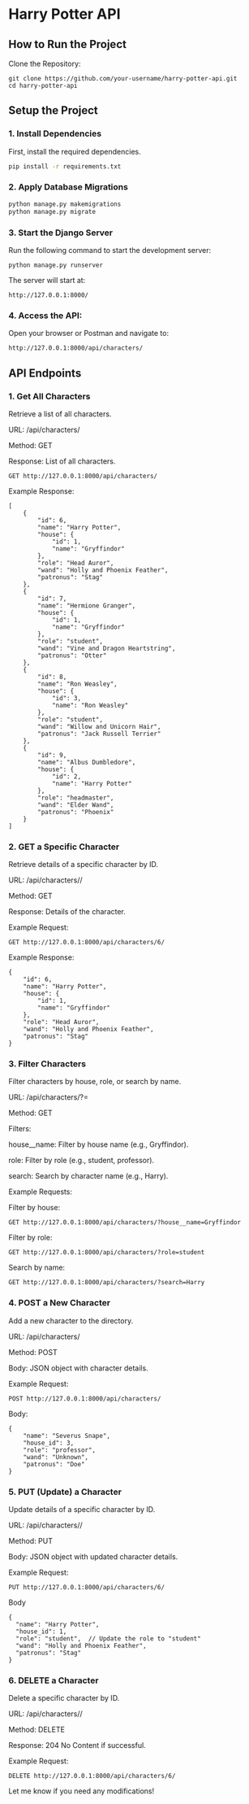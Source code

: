 # Harry Potter API
## How to Run the Project
Clone the Repository:
```
git clone https://github.com/your-username/harry-potter-api.git
cd harry-potter-api
```

## Setup the Project

### 1. Install Dependencies
First, install the required dependencies.
```sh
pip install -r requirements.txt
```

### 2. Apply Database Migrations
```sh
python manage.py makemigrations
python manage.py migrate
```

### 3. Start the Django Server
Run the following command to start the development server:
```
python manage.py runserver
```
The server will start at:
```
http://127.0.0.1:8000/
```

### 4. Access the API:
Open your browser or Postman and navigate to:
```
http://127.0.0.1:8000/api/characters/
```

## API Endpoints
### 1. Get All Characters
Retrieve a list of all characters.

URL: /api/characters/

Method: GET

Response: List of all characters.

```
GET http://127.0.0.1:8000/api/characters/
```
Example Response:
```
[
    {
        "id": 6,
        "name": "Harry Potter",
        "house": {
            "id": 1,
            "name": "Gryffindor"
        },
        "role": "Head Auror",
        "wand": "Holly and Phoenix Feather",
        "patronus": "Stag"
    },
    {
        "id": 7,
        "name": "Hermione Granger",
        "house": {
            "id": 1,
            "name": "Gryffindor"
        },
        "role": "student",
        "wand": "Vine and Dragon Heartstring",
        "patronus": "Otter"
    },
    {
        "id": 8,
        "name": "Ron Weasley",
        "house": {
            "id": 3,
            "name": "Ron Weasley"
        },
        "role": "student",
        "wand": "Willow and Unicorn Hair",
        "patronus": "Jack Russell Terrier"
    },
    {
        "id": 9,
        "name": "Albus Dumbledore",
        "house": {
            "id": 2,
            "name": "Harry Potter"
        },
        "role": "headmaster",
        "wand": "Elder Wand",
        "patronus": "Phoenix"
    }
]
```
### 2. GET a Specific Character
Retrieve details of a specific character by ID.

URL: /api/characters/<id>/

Method: GET

Response: Details of the character.

Example Request:
```
GET http://127.0.0.1:8000/api/characters/6/
```
Example Response:
```
{
    "id": 6,
    "name": "Harry Potter",
    "house": {
        "id": 1,
        "name": "Gryffindor"
    },
    "role": "Head Auror",
    "wand": "Holly and Phoenix Feather",
    "patronus": "Stag"
}
```
### 3. Filter Characters
Filter characters by house, role, or search by name.

URL: /api/characters/?<filter>=<value>

Method: GET

Filters:

house__name: Filter by house name (e.g., Gryffindor).

role: Filter by role (e.g., student, professor).

search: Search by character name (e.g., Harry).

Example Requests:

Filter by house:

```
GET http://127.0.0.1:8000/api/characters/?house__name=Gryffindor    
```
Filter by role:
```
GET http://127.0.0.1:8000/api/characters/?role=student
```
Search by name:
```
GET http://127.0.0.1:8000/api/characters/?search=Harry
```
### 4. POST a New Character

Add a new character to the directory.

URL: /api/characters/

Method: POST

Body: JSON object with character details.


Example Request:
```
POST http://127.0.0.1:8000/api/characters/
```
Body:
```
{
    "name": "Severus Snape",
    "house_id": 3,
    "role": "professor",
    "wand": "Unknown",
    "patronus": "Doe"
}     
```
### 5. PUT (Update) a Character

Update details of a specific character by ID.

  URL: /api/characters/<id>/
  
  Method: PUT
  
  Body: JSON object with updated character details.
  
  Example Request: 
  
  ```
  PUT http://127.0.0.1:8000/api/characters/6/
  ```
  Body
  ```
  {
    "name": "Harry Potter",
    "house_id": 1,
    "role": "student",  // Update the role to "student"
    "wand": "Holly and Phoenix Feather",
    "patronus": "Stag"
  }
  ```
### 6. DELETE a Character

  Delete a specific character by ID.
  
  URL: /api/characters/<id>/
  
  Method: DELETE
  
  Response: 204 No Content if successful.
  
  Example Request: 
  ```
  DELETE http://127.0.0.1:8000/api/characters/6/
  ```




Let me know if you need any modifications! 

